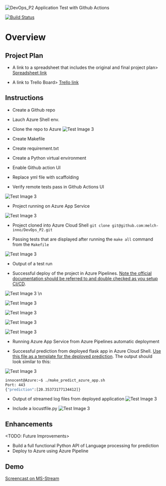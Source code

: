 ![DevOps_P2 Application Test with Github Actions](https://github.com/melch-inno/DevOps_P2/workflows/DevOps_P2/badge.svg)


[![Build Status](https://dev.azure.com/IBA-melch/Devop101/_apis/build/status/melch-inno.DevOps_P2?branchName=main&stageName=Build%20stage)](https://dev.azure.com/IBA-melch/Devop101/_build/latest?definitionId=2&branchName=main)

# Overview
## Project Plan
* A link to a spreadsheet that includes the original and final project plan>
[Spreadsheet link](https://docs.google.com/spreadsheets/d/1r-QCQrMUD3tgQreZDlkejPOZut9TXzJQElnBdDQvl2I/edit?usp=sharing)

* A link to Trello Board>
[Trello link](https://trello.com/b/7zYl4UN0/devops2-agile-sprint-board)

## Instructions
* Create a Github repo
* Lauch Azure Shell env.
* Clone the repo to Azure
![Test Image 3](./Images/im4.png)


* Create Makefile
* Create requirement.txt
* Create a Python virtual environment

* Enable Github action UI
* Replace yml file with scaffolding 
* Verify remote tests pass in Github Actions UI

![Test Image 3](./Images/im2.png)


* Project running on Azure App Service

![Test Image 3](./Images/im7.png)

* Project cloned into Azure Cloud Shell
    ```git clone git@github.com:melch-inno/DevOps_P2.git```


* Passing tests that are displayed after running the `make all` command from the `Makefile`

![Test Image 3](./Images/im30.png)

* Output of a test run

* Successful deploy of the project in Azure Pipelines.  [Note the official documentation should be referred to and double checked as you setup CI/CD](https://docs.microsoft.com/en-us/azure/devops/pipelines/ecosystems/python-webapp?view=azure-devops).

![Test Image 3](./Images/im8.png) \n

![Test Image 3](./Images/im11.png)

![Test Image 3](./Images/im13.png)

![Test Image 3](./Images/im24.png)

![Test Image 3](./Images/im16.png)

* Running Azure App Service from Azure Pipelines automatic deployment

* Successful prediction from deployed flask app in Azure Cloud Shell.  [Use this file as a template for the deployed prediction](https://github.com/udacity/nd082-Azure-Cloud-DevOps-Starter-Code/blob/master/C2-AgileDevelopmentwithAzure/project/starter_files/flask-sklearn/make_predict_azure_app.sh).
The output should look similar to this:

![Test Image 3](./Images/im27.png)


```bash
innocent@Azure:~$ ./make_predict_azure_app.sh
Port: 443
{"prediction":[20.35373177134412]}
```

* Output of streamed log files from deployed application
![Test Image 3](./Images/im25.png)
> 


* Include a locustfile.py
![Test Image 3](./Images/im31.png)

## Enhancements

<TODO: Future Improvements>
* Build a full functional Python API of Language processing for prediction
* Deploy to Azure using Azure Pipeline

## Demo 

[Screencast on MS-Stream](https://jelion-my.sharepoint.com/:v:/g/personal/gradya_jelion_onmicrosoft_com/EVl6qG2j8OtKmh2K6MvrjRQB9-Rec_SrgvtneDS0x7mNnA?e=b3xL0N)



